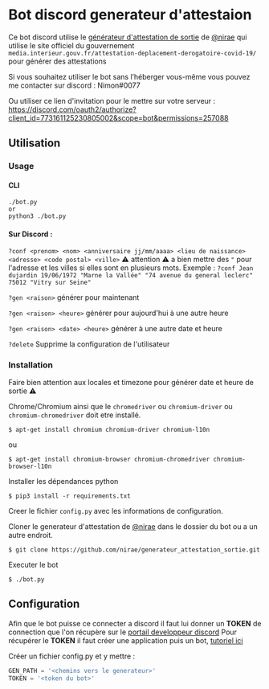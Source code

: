 # Bot discord generateur d'attestaion
Ce bot discord utilise le [générateur d'attestation de sortie](https://github.com/nirae/generateur_attestation_sortie) de [@nirae](https://github.com/nirae) qui utilise le site officiel du gouvernement `media.interieur.gouv.fr/attestation-deplacement-derogatoire-covid-19/` pour générer des attestations

Si vous souhaitez utiliser le bot sans l’héberger vous-même vous pouvez me contacter sur discord : Nimon#0077

Ou utiliser ce lien d'invitation pour le mettre sur votre serveur : https://discord.com/oauth2/authorize?client_id=773161125230805002&scope=bot&permissions=257088

## Utilisation
### Usage

#### CLI
```shell
./bot.py
or
python3 ./bot.py
```

#### Sur Discord :

`?conf <prenom> <nom> <anniversaire jj/mm/aaaa> <lieu de naissance> <adresse> <code postal> <ville>`
⚠️ attention ⚠️ a bien mettre des `"` pour l'adresse et les villes si elles sont en plusieurs mots. Exemple : `?conf Jean dujardin 19/06/1972 "Marne la Vallée" "74 avenue du general leclerc" 75012 "Vitry sur Seine"`

`?gen <raison>` générer pour maintenant

`?gen <raison> <heure>` générer pour aujourd'hui à une autre heure

`?gen <raison> <date> <heure>` générer à une autre date et heure

`?delete` Supprime la configuration de l'utilisateur

### Installation

Faire bien attention aux locales et timezone pour générer date et heure de sortie ⚠️

Chrome/Chromium ainsi que le `chromedriver` ou `chromium-driver` ou `chromium-chromedriver` doit etre installé.

`$ apt-get install chromium chromium-driver chromium-l10n`

ou

`$ apt-get install chromium-browser chromium-chromedriver chromium-browser-l10n`

Installer les dépendances python

`$ pip3 install -r requirements.txt`

Creer le fichier `config.py` avec les informations de configuration.

Cloner le generateur d'attestation de [@nirae](https://github.com/nirae) dans le dossier du bot ou a un autre endroit.

`$ git clone https://github.com/nirae/generateur_attestation_sortie.git`

Executer le bot

`$ ./bot.py`

## Configuration

Afin que le bot puisse ce connecter a discord il faut lui donner un **TOKEN** de connection que l'on récupère sur le [portail developpeur discord](https://discord.com/developers/applications)
Pour récupérer le **TOKEN** il faut créer une application puis un bot, [tutoriel ici](https://discordpy.readthedocs.io/en/latest/discord.html)

Créer un fichier config.py et y mettre :
```python
GEN_PATH = '<chemins vers le generateur>'
TOKEN = '<token du bot>'
```
